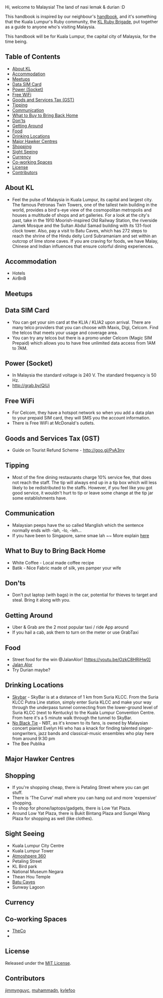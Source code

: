 Hi, welcome to Malaysia! The land of nasi lemak & durian :D

This handbook is inspired by our neighbour's [handbook](https://github.com/rubysg/singapore), and it's something that the Kuala Lumpur's Ruby community, the [KL Ruby Brigade](http://rubybrigade.my), put together as a guide to anyone who's visiting Malaysia.

This handbook will be for Kuala Lumpur, the capital city of Malaysia, for the time being.

## Table of Contents

- [About KL](#about-kl)
- [Accommodation](#accommodation)
- [Meetups](#meetups)
- [Data SIM Card](#data-sim-card)
- [Power (Socket)](#power-socket)
- [Free WiFi](#free-wifi)
- [Goods and Services Tax (GST)](#goods-and-services-tax-gst)
- [Tipping](#tipping)
- [Communication](#communication)
- [What to Buy to Bring Back Home](#what-to-buy-to-bring-back-home)
- [Don'ts](#donts)
- [Getting Around](#getting-around)
- [Food](#food)
- [Drinking Locations](#drinking-locations)
- [Major Hawker Centres](#major-hawker-centres)
- [Shopping](#shopping)
- [Sight Seeing](#sight-seeing)
- [Currency](#currency)
- [Co-working Spaces](#co-working-spaces)
- [License](#license)
- [Contributors](#contributors)

## About KL
* Feel the pulse of Malaysia in Kuala Lumpur, its capital and largest city. The famous Petronas Twin Towers, one of the tallest twin building in the world, provides a bird's-eye view of the cosmopolitan metropolis and houses a multitude of shops and art galleries. For a look at the city's past, take in the 1910 Moorish-inspired Old Railway Station, the riverside Jamek Mosque and the Sultan Abdul Samad building with its 131-foot clock tower. Also, pay a visit to Batu Caves, which has 272 steps to reach the shrine of the Hindu deity Lord Subramaniam and set within an outcrop of lime stone caves. If you are craving for foods, we have Malay, Chinese and Indian influences that ensure colorful dining experiences.

## Accommodation
* Hotels
* AirBnB

## Meetups
## Data SIM Card
* You can get your sim card at the KLIA / KLIA2 upon arrival. There are many telco providers that you can choose with Maxis, Digi, Celcom. Find the telcos that meets your usage and coverage area.
* You can try any telcos but there is a promo under Celcom (Magic SIM Prepaid) which allows you to have free unlimited data access from 1AM to 7AM.

## Power (Socket)
* In Malaysia the standard voltage is 240 V. The standard frequency is 50 Hz.
* http://grab.by/QiUi

## Free WiFi
* For Celcom, they have a hotspot network so when you add a data plan to your prepaid SIM card, they will SMS you the account information.
* There is Free WiFi at McDonald's outlets.

## Goods and Services Tax (GST)
* Guide on Tourist Refund Scheme - 	http://goo.gl/PvA3ny

## Tipping
* Most of the fine dining restaurants charge 10% service fee, that does not reach the staff. The tip will always end up in a tip box which will less likely to be redistributed to the staffs. However, if you feel like you got good service, it wouldn't hurt to tip or leave some change at the tip jar some establishments have.

## Communication
* Malaysian peeps have the so called Manglish which the sentence normally ends with -lah, -lo, -leh...
* If you have been to Singapore, same smae lah ~~ More explain [here](https://www.quora.com/What-are-the-differences-between-Manglish-and-Singlish)

## What to Buy to Bring Back Home
* White Coffee - Local made coffee recipe 
* Batik - Nice Fabric made of silk, yes pamper your wife

## Don'ts
* Don't put laptop (with bags) in the car, potential for thieves to target and steal. Bring it along with you.

## Getting Around
* Uber & Grab are the 2 most popular taxi / ride App around
* If you hail a cab, ask them to turn on the meter or use GrabTaxi

## Food
* Street food for the win @JalanAlor! [https://youtu.be/OzkC8HRjHw0]
* [Jalan Alor](https://www.tourplus.my/en/attractions/foot-hunt-in-jalan-alor)
* Try Durian maybe?

## Drinking Locations
* [Skybar](http://www.shangri-la.com/kualalumpur/traders/dining/bars-lounges/sky-bar/) - SkyBar is at a distance of 1 km from Suria KLCC. From the Suria KLCC Putra Line station, simply enter Suria KLCC and make your way through the underpass tunnel connecting from the lower-ground level of Suria KLCC (next to Kentucky) to the Kuala Lumpur Convention Centre. From here it's a 5 minute walk through the tunnel to SkyBar.
* [No Black Tie](http://noblacktie.com.my/) - NBT, as it's known to its fans, is owned by Malaysian concert pianist Evelyn Hii who has a knack for finding talented singer-songwriters, jazz bands and classical-music ensembles who play here from around 9:30 pm
* The Bee Publika

## Major Hawker Centres
## Shopping

* If you're shopping cheap, there is Petaling Street where you can get stuff.
* There is 'The Curve' mall where you can hang out and more 'expensive' shopping.
* To shop for phone/laptops/gadgets, there is Low Yat Plaza.
* Around Low Yat Plaza, there is Bukit Bintang Plaza and Sungei Wang Plaza for shopping as well (like clothes).

## Sight Seeing
* Kuala Lumpur City Centre
* Kuala Lumpur Tower
* [Atmoshpere 360](http://www.atmosphere360.com.my/)
* Petaling Street
* KL Bird park
* National Museum Negara
* Thean Hou Temple
* [Batu Caves](https://www.tourplus.my/en/attractions/batu-caves)
* Sunway Lagoon


## Currency
## Co-working Spaces
* [TheCo](http://jointhe.co/bangsar/?gclid=Cj0KEQjwjoC6BRDXuvnw4Ym2y8MBEiQACA-jWW3pkalhwOJ92Gajj3MHhIv2G8qrvNNwC_Y5xqHzFrwaAj5-8P8HAQ)
*

## License

Released under the [MIT License](http://www.opensource.org/licenses/MIT).


## Contributors

[jimmynguyc](https://github.com/jimmynguyc), [muhammadn](https://github.com/muhammadn), [kylefoo](https://github.com/kylefoo)
